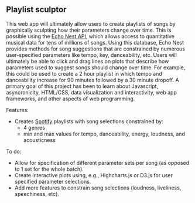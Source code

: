 ## Playlist sculptor

This web app will ultimately allow users to create playlists of songs by graphically sculpting how their parameters change over time. This is possible using the [Echo Nest API](http://developer.echonest.com), which allows access to quantitative musical data for tens of millions of songs. Using this database, Echo Nest provides methods for song suggestions that are constrained by numerous user-specified parameters like tempo, key, danceability, etc. Users will ultimately be able to click and drag lines on plots that describe how parameters used to suggest songs should change over time. For example, this could be used to create a 2 hour playlist in which tempo and danceability increase for 90 minutes followed by a 30 minute dropoff. A primary goal of this project has been to learn about Javascript, asyncronicity, HTML/CSS, data visualization and interactivity, web app frameworks, and other aspects of web programming.

Features:

* Creates [Spotify](https://www.spotify.com) playlists with song selections constrained by:
  - 4 genres
  - min and max values for tempo, danceability, energy, loudness, and acousticness

To do:

* Allow for specification of different parameter sets per song (as opposed to 1 set for the whole batch).
* Create interactive plots using, e.g., Highcharts.js or D3.js for user specified parameter selections.
* Add more features to constrain song selections (loudness, liveliness, speechiness, etc).